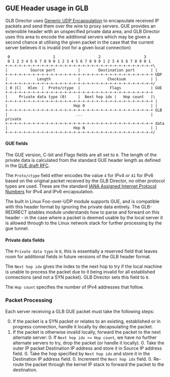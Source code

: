 ## GUE Header usage in GLB

<!--
./protocol "Source port:16,Destination port:16,Length:16,Checksum:16,0:2,C:1,Hlen:5,Proto/ctype:8,Flags:16,Private data type (0):16,Next hop idx:8,Hop count:8"
-->

GLB Director uses [Generic UDP Encapsulation](https://tools.ietf.org/html/draft-ietf-intarea-gue-04) to encapsulate received IP packets and send them over the wire to proxy servers. GUE provides an extensible header with an unspecified private data area, and GLB Director uses this area to encode the additional servers which may be given a second chance at utilising the given packet in the case that the current server believes it is invalid (not for a given local connection)

```
 0                   1                   2                   3  
 0 1 2 3 4 5 6 7 8 9 0 1 2 3 4 5 6 7 8 9 0 1 2 3 4 5 6 7 8 9 0 1
+-+-+-+-+-+-+-+-+-+-+-+-+-+-+-+-+-+-+-+-+-+-+-+-+-+-+-+-+-+-+-+-+\
|          Source port          |        Destination port       | |
+-+-+-+-+-+-+-+-+-+-+-+-+-+-+-+-+-+-+-+-+-+-+-+-+-+-+-+-+-+-+-+-+ UDP
|             Length            |            Checksum           | |
+-+-+-+-+-+-+-+-+-+-+-+-+-+-+-+-+-+-+-+-+-+-+-+-+-+-+-+-+-+-+-+-+/
| 0 |C|   Hlen  |  Proto/ctype  |             Flags             | GUE
+-+-+-+-+-+-+-+-+-+-+-+-+-+-+-+-+-+-+-+-+-+-+-+-+-+-+-+-+-+-+-+-+
|     Private data type (0)     |  Next hop idx |   Hop count   |\
+-+-+-+-+-+-+-+-+-+-+-+-+-+-+-+-+-+-+-+-+-+-+-+-+-+-+-+-+-+-+-+-+ |
|                             Hop 0                             | |
+-+-+-+-+-+-+-+-+-+-+-+-+-+-+-+-+-+-+-+-+-+-+-+-+-+-+-+-+-+-+-+-+ GLB
|                              ...                              | private
+-+-+-+-+-+-+-+-+-+-+-+-+-+-+-+-+-+-+-+-+-+-+-+-+-+-+-+-+-+-+-+-+ data
|                             Hop N                             | |
+-+-+-+-+-+-+-+-+-+-+-+-+-+-+-+-+-+-+-+-+-+-+-+-+-+-+-+-+-+-+-+-+/
```

#### GUE fields

The GUE version, C-bit and Flags fields are all set to `0`. The length of the private data is calculated from the standard GUE header length as defined in the [GUE draft RFC](https://tools.ietf.org/html/draft-ietf-intarea-gue-04).

The `Proto/ctype` field either encodes the value `4` for IPv4 or `41` for IPv6 based on the original packet received by the GLB Director, no other protocol types are used. These are the standard [IANA Assigned Internet Protocol Numbers](https://www.iana.org/assignments/protocol-numbers/protocol-numbers.xhtml) for IPv4 and IPv6 encapsulation.

The built in Linux Foo-over-UDP module supports GUE, and is compatible with this header format by ignoring the private data entirely. The GLB-REDIRECT iptables module understands how to parse and forward on this header - in the case where a packet is deemed usable by the local server it is allowed through to the Linux network stack for further processing by the gue tunnel.

#### Private data fields

The `Private data type` is `0`, this is essentially a reserved field that leaves room for additional fields in future versions of the GLB header format.

The `Next hop idx` gives the index to the next hop to try if the local machine is unable to process the packet due to it being invalid for all established connections (and not a SYN packet). GLB Director sets this field to `0`.

The `Hop count` specifies the number of IPv4 addresses that follow.

### Packet Processing

Each server receiving a GLB GUE packet must take the following steps:

 0. If the packet is a SYN packet or relates to an existing, established or in progress connection, handle it locally by decapsulating the packet.
 0. If the packet is otherwise invalid locally, forward the packet to the next alternate server:
    0. If `Next hop idx >= Hop count`, we have no further alternate servers to try, drop the packet (or handle it locally).
    0. Take the outer IP packet Destination IP address and store it in Source IP address field.
    0. Take the hop specified by `Next hop idx` and store it in the Destination IP address field.
    0. Increment the `Next hop idx` field.
    0. Re-route the packet through the kernel IP stack to forward the packet to the destination.
